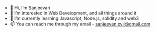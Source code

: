 - 👋 Hi, I’m Sanjeevan
- 👀 I’m interested in Web Development, and all things around it
- 🌱 I’m currently learning Javascript, Node.js, solidity and web3
- 📫 You can reach me through my email - sanjeevan.xvii@gmail.com
